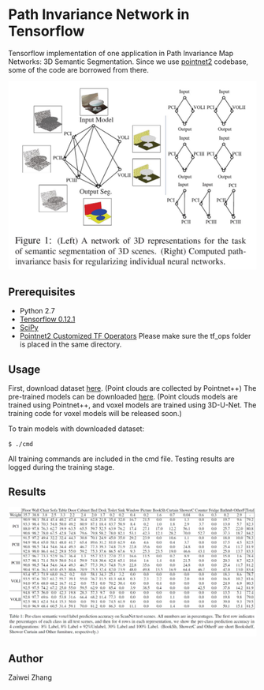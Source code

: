 # Path Invariance Network in Tensorflow

Tensorflow implementation of one application in Path Invariance Map Networks: 3D Semantic Segmentation.
Since we use [pointnet2](https://github.com/charlesq34/pointnet2) codebase, some of the code are borrowed from there.

![alt tag](intro.JPG)

## Prerequisites

- Python 2.7 
- [Tensorflow 0.12.1](https://github.com/tensorflow/tensorflow/tree/r0.12)
- [SciPy](http://www.scipy.org/install.html)
- [Pointnet2 Customized TF Operators](https://github.com/charlesq34/pointnet2/tree/master/tf_ops) Please make sure the tf_ops folder is placed in the same directory.

## Usage

First, download dataset [here](). (Point clouds are collected by Pointnet++)
The pre-trained models can be downloaded [here]().
(Point clouds models are trained using Pointnet++, and voxel models are trained using 3D-U-Net. The training code for voxel models will be released soon.)

To train models with downloaded dataset:

    $ ./cmd

All training commands are included in the cmd file.
Testing results are logged during the training stage.

## Results
![alt tag](result.JPG)

## Author

Zaiwei Zhang
